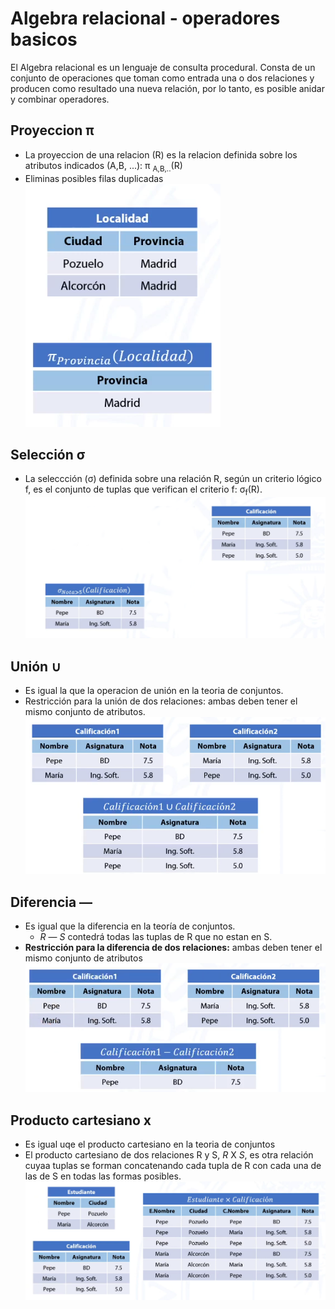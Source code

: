 # Algebra relacional - operadores basicos
El Algebra relacional es un lenguaje de consulta procedural. Consta de un conjunto de operaciones que toman como entrada una o dos relaciones y producen como resultado una nueva relación, por lo tanto, es posible anidar y combinar operadores.

## Proyeccion &pi;
- La proyeccion de una relacion (R) es la relacion definida sobre los atributos indicados (A,B, ...): &pi; <sub>A,B,..</sub>(R)
- Eliminas posibles filas duplicadas
![](src/algebra/proyeccion.png)

## Selección &sigma;
- La seleccción (&sigma;) definida sobre una relación R, según un criterio lógico f, es el conjunto de tuplas que verifican el criterio f: &sigma;<sub>f</sub>(R).
![](src/algebra/seleccion.png)
## Unión &cup;
- Es igual la que la operacion de unión en la teoria de conjuntos.
- Restricción para la unión de dos relaciones: ambas deben tener el mismo conjunto de atributos.
![](src/algebra/union.png)
## Diferencia &#8212;

- Es igual que la diferencia en la teoría de conjuntos.
    - _R_ &#8212; _S_ contedrá todas las tuplas de R que no estan en S.
- **Restricción para la diferencia de dos relaciones:** ambas deben tener el mismo conjunto de atributos
![](src/algebra/diferencia.png)

## Producto cartesiano &#120;

-  Es igual uqe el producto cartesiano en la teoria de conjuntos
- El producto cartesiano de dos relaciones R y S, _R_ X _S_, es otra relación cuyaa tuplas se forman concatenando cada tupla de R con cada una de las de  S en todas las formas posibles.
![](src/algebra/cartesiano)





